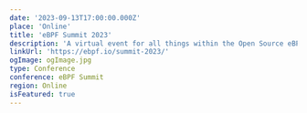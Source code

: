 ```yaml
---
date: '2023-09-13T17:00:00.000Z'
place: 'Online'
title: 'eBPF Summit 2023'
description: 'A virtual event for all things within the Open Source eBPF ecosystem. This event for the eBPF community is aimed at new and existing members wishing to learn and grow and includes hands-on technologists building, using or interested in eBPF as a platform.'
linkUrl: 'https://ebpf.io/summit-2023/'
ogImage: ogImage.jpg
type: Conference
conference: eBPF Summit
region: Online
isFeatured: true
---
```

